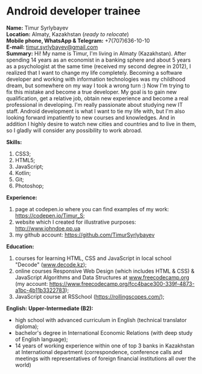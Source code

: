 # Android developer trainee #
**Name:** Timur Syrlybayev  
**Location:** Almaty, Kazakhstan (_ready to relocate_)  
**Mobile phone, WhatsApp & Telegram:** +7(707)636-10-10  
**E-mail:** timur.syrlybayev@gmail.com  
**Summary:** Hi! My name is Timur, I'm living in Almaty (Kazakhstan). After spending 14 years as an economist in a banking sphere and about 5 years as a psychologist at the same time (received my second degree in 2012), I realized that I want to change my life completely. Becoming a software developer and working with information technologies was my childhood dream, but somewhere on my way I took a wrong turn :) Now I'm trying to fix this mistake and become a true developer. My goal is to gain new qualification, get a relative job, obtain new experience and become a real professional in developing. I'm really passionate about studying new IT staff. Android development is what I want to tie my life with, but I'm also looking forward impatiently to new courses and knowledges. And in addition I highly desire to watch new cities and countries and to live in them, so I gladly will consider any possibility to work abroad.

**Skills:** 
1. CSS3; 
2. HTML5; 
3. JavaScript;
4. Kotlin;
5. Git;
6. Photoshop;

**Experience:** 
1. page at codepen.io where you can find examples of my work: https://codepen.io/Timur_S;
2. website which I created for illustrative purposes: http://www.johndoe.pp.ua
3. my github account: https://github.com/TimurSyrlybayev

**Education:** 
1. courses for learning HTML, CSS and JavaScript in local school "Decode" (www.decode.kz);
2. online courses Responsive Web Design (which includes HTML & CSS) & JavaScript Algorithms and Data Structures at www.freecodecamp.org (my account: https://www.freecodecamp.org/fcc4bace300-339f-4873-a1bc-4b11b3322783);
3. JavaScript course at RSSchool (https://rollingscopes.com/);

**English:** 
**Upper-Intermediate (B2):**
* high school with advanced curriculum in English (technical translator diploma); 
* bachelor's degree in International Economic Relations (with deep study of English language); 
* 14 years of working experience within one of top 3 banks in Kazakhstan at International department (correspondence, conference calls and meetings with representatives of foreign financial institutions all over the world)